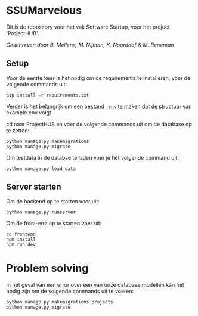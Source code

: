 # SSUMarvelous

Dit is de repository voor het vak Software Startup, voor het project 'ProjectHUB'.

*Geschreven door B. Mellens, M. Nijman, K. Noordhof & M. Reneman*

## Setup
Voor de eerste keer is het nodig om de requirements te installeren, voer de volgende commands uit:
```
pip install -r requirements.txt
```

Verder is het belangrijk om een bestand `.env` te maken dat de structuur van example.env volgt.

cd naar ProjectHUB en voer de volgende commands uit om de database op te zetten:
```
python manage.py makemigrations
python manage.py migrate
```

Om testdata in de databse te laden voer je het volgende command uit:
```
python manage.py load_data
```

## Server starten
Om de backend op te starten voer uit:
```
python manage.py runserver
```

Om de front-end op te starten voer uit:
```
cd frontend
npm install
npm run dev
```

# Problem solving
In het geval van een error over één van onze database modellen kan het nodig zijn om de volgende commands uit te voeren:
```
python manage.py makemigrations projects
python manage.py migrate
```
